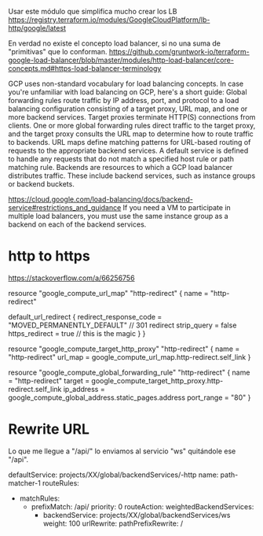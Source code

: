 Usar este módulo que simplifica mucho crear los LB
https://registry.terraform.io/modules/GoogleCloudPlatform/lb-http/google/latest


En verdad no existe el concepto load balancer, si no una suma de "primitivas" que lo conforman.
https://github.com/gruntwork-io/terraform-google-load-balancer/blob/master/modules/http-load-balancer/core-concepts.md#https-load-balancer-terminology

GCP uses non-standard vocabulary for load balancing concepts. In case you're unfamiliar with load balancing on GCP, here's a short guide:
  Global forwarding rules route traffic by IP address, port, and protocol to a load balancing configuration consisting of a target proxy, URL map, and one or more backend services.
  Target proxies terminate HTTP(S) connections from clients. One or more global forwarding rules direct traffic to the target proxy, and the target proxy consults the URL map to determine how to route traffic to backends.
  URL maps define matching patterns for URL-based routing of requests to the appropriate backend services. A default service is defined to handle any requests that do not match a specified host rule or path matching rule.
  Backends are resources to which a GCP load balancer distributes traffic. These include backend services, such as instance groups or backend buckets.

https://cloud.google.com/load-balancing/docs/backend-service#restrictions_and_guidance
If you need a VM to participate in multiple load balancers, you must use the same instance group as a backend on each of the backend services.



# http to https
https://stackoverflow.com/a/66256756

resource "google_compute_url_map" "http-redirect" {
  name = "http-redirect"

  default_url_redirect {
    redirect_response_code = "MOVED_PERMANENTLY_DEFAULT"  // 301 redirect
    strip_query            = false
    https_redirect         = true  // this is the magic
  }
}

resource "google_compute_target_http_proxy" "http-redirect" {
  name    = "http-redirect"
  url_map = google_compute_url_map.http-redirect.self_link
}

resource "google_compute_global_forwarding_rule" "http-redirect" {
  name       = "http-redirect"
  target     = google_compute_target_http_proxy.http-redirect.self_link
  ip_address = google_compute_global_address.static_pages.address
  port_range = "80"
}



# Rewrite URL
Lo que me llegue a "/api/" lo enviamos al servicio "ws" quitándole ese "/api".

defaultService: projects/XX/global/backendServices/-http
name: path-matcher-1
routeRules:
- matchRules:
  - prefixMatch: /api/
  priority: 0
  routeAction:
    weightedBackendServices:
    - backendService: projects/XX/global/backendServices/ws
      weight: 100
    urlRewrite:
      pathPrefixRewrite: /
